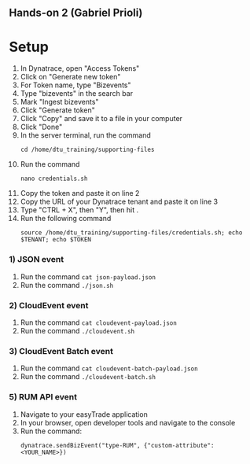 ## Hands-on 2 (Gabriel Prioli)

# Setup
1. In Dynatrace, open "Access Tokens"
1. Click on "Generate new token"
1. For Token name, type "Bizevents"
1. Type "bizevents" in the search bar
1. Mark "Ingest bizevents" 
1. Click "Generate token"
1. Click "Copy" and save it to a file in your computer
1. Click "Done"
1. In the server terminal, run the command
    ```
    cd /home/dtu_training/supporting-files
    ```
1. Run the command
    ```
    nano credentials.sh
    ```
1. Copy the token and paste it on line 2
1. Copy the URL of your Dynatrace tenant and paste it on line 3
1. Type "CTRL + X", then "Y", then hit <Enter>.
1. Run the following command
    ```
    source /home/dtu_training/supporting-files/credentials.sh; echo $TENANT; echo $TOKEN
    ```


### 1) JSON event
1. Run the command `cat json-payload.json`
1. Run the command `./json.sh`

### 2) CloudEvent event
1. Run the command `cat cloudevent-payload.json`
1. Run the command `./cloudevent.sh`

### 3) CloudEvent Batch event
1. Run the command `cat cloudevent-batch-payload.json`
1. Run the command `./cloudevent-batch.sh`

### 5) RUM API event
1. Navigate to your easyTrade application
1. In your browser, open developer tools and navigate to the console
1. Run the command:
    ```
    dynatrace.sendBizEvent("type-RUM", {"custom-attribute": <YOUR_NAME>})
    ```
